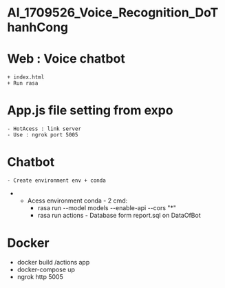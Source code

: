 # AI_1709526_Voice_Recognition_DoThanhCong
# Web : Voice chatbot
    + index.html
    + Run rasa 
# App.js file setting from expo
    - HotAcess : link server 
    - Use : ngrok port 5005
# Chatbot 
    - Create environment env + conda
*    - Acess environment conda 
    - 2 cmd: 
        + rasa run --model models --enable-api --cors "*"
        + rasa run actions
    - Database form report.sql on DataOfBot
# Docker
* docker build /actions app
* docker-compose up
* ngrok http 5005

